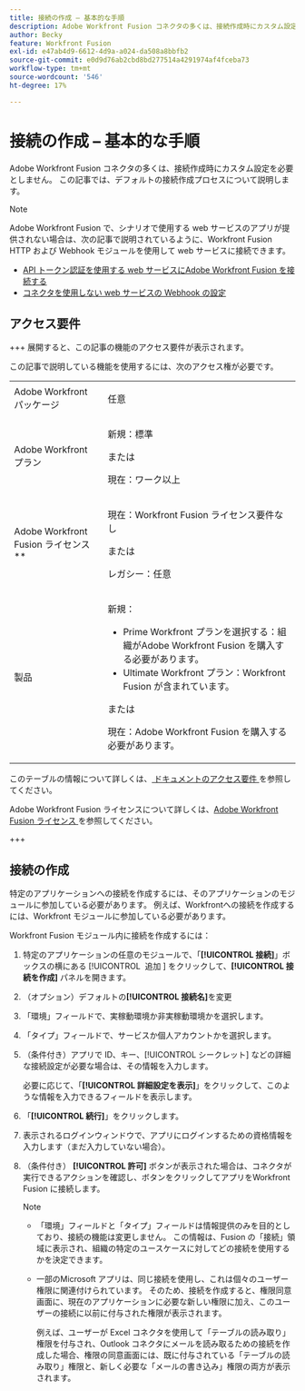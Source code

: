 ```yaml
---
title: 接続の作成 – 基本的な手順
description: Adobe Workfront Fusion コネクタの多くは、接続作成時にカスタム設定を必要としません。 この記事では、デフォルトの接続作成プロセスについて説明します。
author: Becky
feature: Workfront Fusion
exl-id: e47ab4d9-6612-4d9a-a024-da508a8bbfb2
source-git-commit: e0d9d76ab2cbd8bd277514a4291974af4fceba73
workflow-type: tm+mt
source-wordcount: '546'
ht-degree: 17%

---
```


# 接続の作成 – 基本的な手順

Adobe Workfront Fusion コネクタの多くは、接続作成時にカスタム設定を必要としません。 この記事では、デフォルトの接続作成プロセスについて説明します。

>[!NOTE]
>
>
>Adobe Workfront Fusion で、シナリオで使用する web サービスのアプリが提供されない場合は、次の記事で説明されているように、Workfront Fusion HTTP および Webhook モジュールを使用して web サービスに接続できます。
>
>* [API トークン認証を使用する web サービスにAdobe Workfront Fusion を接続する ](/help/workfront-fusion/create-scenarios/connect-to-apps/connect-wf-web-service-uses-api-token-auth.md)
>* [ コネクタを使用しない web サービスの Webhook の設定 ](/help/workfront-fusion/create-scenarios/add-modules/receive-a-webhook-from-a-web-service.md)

## アクセス要件

+++ 展開すると、この記事の機能のアクセス要件が表示されます。

この記事で説明している機能を使用するには、次のアクセス権が必要です。

<table style="table-layout:auto">
 <col> 
 <col> 
 <tbody> 
  <tr> 
   <td role="rowheader">Adobe Workfront パッケージ 
   <td> <p>任意</p> </td> 
  </tr> 
  <tr data-mc-conditions=""> 
   <td role="rowheader">Adobe Workfront プラン</td> 
   <td> <p>新規：標準</p><p>または</p><p>現在：ワーク以上</p> </td> 
  </tr> 
  <tr> 
   <td role="rowheader">Adobe Workfront Fusion ライセンス**</td> 
   <td>
   <p>現在：Workfront Fusion ライセンス要件なし</p>
   <p>または</p>
   <p>レガシー：任意 </p>
   </td> 
  </tr> 
  <tr> 
   <td role="rowheader">製品</td> 
   <td>
   <p>新規：</p> <ul><li>Prime Workfront プランを選択する：組織がAdobe Workfront Fusion を購入する必要があります。</li><li>Ultimate Workfront プラン：Workfront Fusion が含まれています。</li></ul>
   <p>または</p>
   <p>現在：Adobe Workfront Fusion を購入する必要があります。</p>
   </td> 
  </tr>
 </tbody> 
</table>

このテーブルの情報について詳しくは、[ ドキュメントのアクセス要件 ](/help/workfront-fusion/references/licenses-and-roles/access-level-requirements-in-documentation.md) を参照してください。

Adobe Workfront Fusion ライセンスについて詳しくは、[Adobe Workfront Fusion ライセンス ](/help/workfront-fusion/set-up-and-manage-workfront-fusion/licensing-operations-overview/license-automation-vs-integration.md) を参照してください。

+++

## 接続の作成

特定のアプリケーションへの接続を作成するには、そのアプリケーションのモジュールに参加している必要があります。 例えば、Workfrontへの接続を作成するには、Workfront モジュールに参加している必要があります。

Workfront Fusion モジュール内に接続を作成するには：

1. 特定のアプリケーションの任意のモジュールで、「**[!UICONTROL 接続]**」ボックスの横にある [!UICONTROL &#x200B; 追加 &#x200B;] をクリックして、**[!UICONTROL 接続を作成]** パネルを開きます。
1. （オプション）デフォルトの&#x200B;**[!UICONTROL 接続名]**&#x200B;を変更
1. 「環境」フィールドで、実稼動環境か非実稼動環境かを選択します。
1. 「タイプ」フィールドで、サービスか個人アカウントかを選択します。
1. （条件付き）アプリで ID、キー、[!UICONTROL シークレット] などの詳細な接続設定が必要な場合は、その情報を入力します。

   必要に応じて、「**[!UICONTROL 詳細設定を表示]**」をクリックして、このような情報を入力できるフィールドを表示します。

1. 「**[!UICONTROL 続行]**」をクリックします。
1. 表示されるログインウィンドウで、アプリにログインするための資格情報を入力します（まだ入力していない場合）。
1. （条件付き） **[!UICONTROL 許可]** ボタンが表示された場合は、コネクタが実行できるアクションを確認し、ボタンをクリックしてアプリをWorkfront Fusion に接続します。

   >[!NOTE]
   >
   >* 「環境」フィールドと「タイプ」フィールドは情報提供のみを目的としており、接続の機能は変更しません。 この情報は、Fusion の「接続」領域に表示され、組織の特定のユースケースに対してどの接続を使用するかを決定できます。
   >* 一部のMicrosoft アプリは、同じ接続を使用し、これは個々のユーザー権限に関連付けられています。 そのため、接続を作成すると、権限同意画面に、現在のアプリケーションに必要な新しい権限に加え、このユーザーの接続に以前に付与された権限が表示されます。
   >
   >   例えば、ユーザーが Excel コネクタを使用して「テーブルの読み取り」権限を付与され、Outlook コネクタにメールを読み取るための接続を作成した場合、権限の同意画面には、既に付与されている「テーブルの読み取り」権限と、新しく必要な「メールの書き込み」権限の両方が表示されます。
